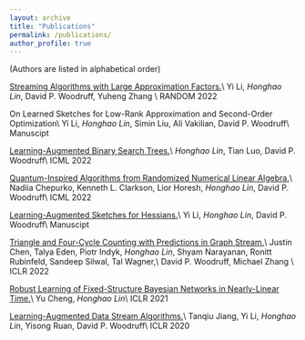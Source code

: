 ```yaml
---
layout: archive
title: "Publications"
permalink: /publications/
author_profile: true
---
```


(Authors are listed in alphabetical order)

[Streaming Algorithms with Large Approximation Factors.](https://arxiv.org/pdf/2207.08075.pdf)\\
Yi Li, *Honghao Lin*, David P. Woodruff, Yuheng Zhang \\
RANDOM 2022

On Learned Sketches for Low-Rank Approximation and Second-Order Optimization\\
Yi Li, *Honghao Lin*, Simin Liu, Ali Vakilian, David P. Woodruff\\
Manuscipt


[Learning-Augmented Binary Search Trees.](https://arxiv.org/pdf/2206.12110.pdf)\\
*Honghao Lin*, Tian Luo, David P. Woodruff\\
ICML 2022

[Quantum-Inspired Algorithms from Randomized Numerical Linear Algebra.](https://arxiv.org/pdf/2011.04125.pdf)\\
Nadiia Chepurko, Kenneth L. Clarkson, Lior Horesh, *Honghao Lin*, David P. Woodruff\\
ICML 2022

[Learning-Augmented Sketches for Hessians.](https://arxiv.org/pdf/2102.12317.pdf)\\
Yi Li, *Honghao Lin*, David P. Woodruff\\
Manuscipt

[Triangle and Four-Cycle Counting with Predictions in Graph Stream.](https://arxiv.org/pdf/2203.09572.pdf)\\
Justin Chen, Talya Eden, Piotr Indyk, *Honghao Lin*, Shyam Narayanan, Ronitt Rubinfeld, Sandeep Silwal, Tal Wagner,\\
David P. Woodruff, Michael Zhang \\
ICLR 2022

[Robust Learning of Fixed-Structure Bayesian Networks in Nearly-Linear Time.](https://arxiv.org/pdf/2105.05555.pdf)\\
Yu Cheng, *Honghao Lin*\\
ICLR 2021

[Learning-Augmented Data Stream Algorithms.](https://openreview.net/pdf?id=HyxJ1xBYDH)\\
Tanqiu Jiang, Yi Li, *Honghao Lin*, Yisong Ruan, David P. Woodruff\\
ICLR 2020